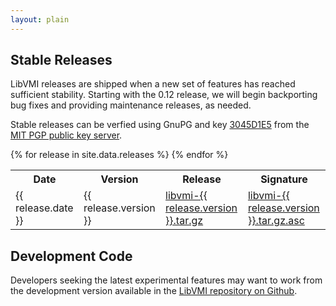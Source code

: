 ```yaml
---
layout: plain
---
```


Stable Releases
---------------
LibVMI releases are shipped when a new set of features has reached
sufficient stability. Starting with the 0.12 release, we will begin
backporting bug fixes and providing maintenance releases, as needed.

Stable releases can be verfied using GnuPG and key [3045D1E5][gpgkey]
from the [MIT PGP public key server][keyserver].

<table class="table table-hover">
<tr>
  <th>Date</th>
  <th>Version</th>
  <th>Release</th>
  <th>Signature</th>
</tr>
{% for release in site.data.releases %}
<tr>
  <td>{{ release.date }}</td>
  <td>{{ release.version }}</td>
  <td><a href="https://github.com/libvmi/libvmi/archive/{{ release.filename   }}">libvmi-{{ release.version }}.tar.gz</a></td>
  <td><a href="/assets/sig/libvmi-{{ release.version }}.tar.gz.asc">libvmi-{{ release.version }}.tar.gz.asc</a></td>
</tr>
{% endfor %}
</table>

Development Code
----------------
Developers seeking the latest experimental features may want to work from the
development version available in the [LibVMI repository on Github][github].


[github]: https://github.com/libvmi/libvmi
[gpgkey]: https://pgp.mit.edu/pks/lookup?op=get&search=0x114D5DF83045D1E5
[keyserver]: https://pgp.mit.edu

